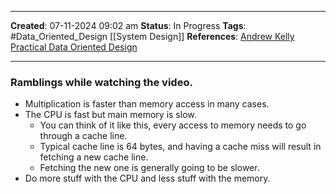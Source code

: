 _____
**Created**: 07-11-2024 09:02 am
**Status**: In Progress
**Tags**: #Data_Oriented_Design [[System Design]]
**References**: [Andrew Kelly Practical Data Oriented Design](https://www.youtube.com/watch?v=IroPQ150F6c)
______

### Ramblings while watching the video.
- Multiplication is faster than memory access in many cases.
- The CPU is fast but main memory is slow.
	- You can think of it like this, every access to memory needs to go through a cache line. 
	- Typical cache line is 64 bytes, and having a cache miss will result in fetching a new cache line. 
	- Fetching the new one is generally going to be slower.
- Do more stuff with the CPU and less stuff with the memory.